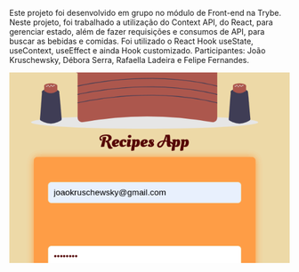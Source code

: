 Este projeto foi desenvolvido em grupo no módulo de Front-end na Trybe. Neste projeto, foi trabalhado a utilização do Context API, do React, para gerenciar estado, além de fazer requisições e consumos de API, para buscar as bebidas e comidas. Foi utilizado o React Hook useState, useContext, useEffect e ainda Hook customizado. Participantes: João Kruschewsky, Débora Serra, Rafaella Ladeira e Felipe Fernandes.

![app test](https://github.com/kruschewskyjoao/recipesApp/blob/master/examplegif.gif)
